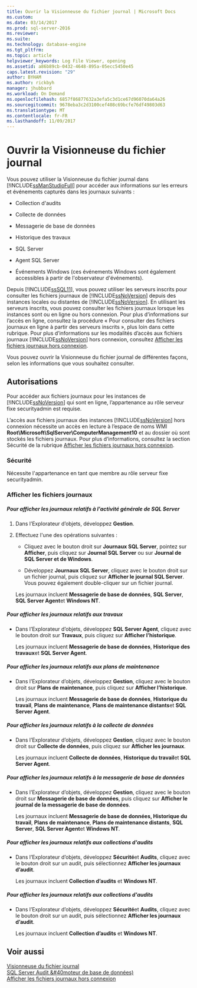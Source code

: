 ```yaml
---
title: Ouvrir la Visionneuse du fichier journal | Microsoft Docs
ms.custom: 
ms.date: 03/14/2017
ms.prod: sql-server-2016
ms.reviewer: 
ms.suite: 
ms.technology: database-engine
ms.tgt_pltfrm: 
ms.topic: article
helpviewer_keywords: Log File Viewer, opening
ms.assetid: a86b89cb-0432-4648-895a-05ecc5450e45
caps.latest.revision: "29"
author: BYHAM
ms.author: rickbyh
manager: jhubbard
ms.workload: On Demand
ms.openlocfilehash: 6857f86877632a3efa5c3d1ce67d96070da64a26
ms.sourcegitcommit: 9678eba3c2d3100cef408c69bcfe76df49803d63
ms.translationtype: MT
ms.contentlocale: fr-FR
ms.lasthandoff: 11/09/2017
---
```

# <a name="open-log-file-viewer"></a>Ouvrir la Visionneuse du fichier journal
  Vous pouvez utiliser la Visionneuse du fichier journal dans [!INCLUDE[ssManStudioFull](../../includes/ssmanstudiofull-md.md)] pour accéder aux informations sur les erreurs et événements capturés dans les journaux suivants :  
  
-   Collection d'audits  
  
-   Collecte de données  
  
-   Messagerie de base de données  
  
-   Historique des travaux  
  
-   SQL Server  
  
-   Agent SQL Server  
  
-   Événements Windows (ces événements Windows sont également accessibles à partir de l'observateur d'événements).  
  
 Depuis [!INCLUDE[ssSQL11](../../includes/sssql11-md.md)], vous pouvez utiliser les serveurs inscrits pour consulter les fichiers journaux de [!INCLUDE[ssNoVersion](../../includes/ssnoversion-md.md)] depuis des instances locales ou distantes de [!INCLUDE[ssNoVersion](../../includes/ssnoversion-md.md)]. En utilisant les serveurs inscrits, vous pouvez consulter les fichiers journaux lorsque les instances sont ou en ligne ou hors connexion. Pour plus d’informations sur l’accès en ligne, consultez la procédure « Pour consulter des fichiers journaux en ligne à partir des serveurs inscrits », plus loin dans cette rubrique. Pour plus d’informations sur les modalités d’accès aux fichiers journaux [!INCLUDE[ssNoVersion](../../includes/ssnoversion-md.md)] hors connexion, consultez [Afficher les fichiers journaux hors connexion](../../relational-databases/logs/view-offline-log-files.md).  
  
 Vous pouvez ouvrir la Visionneuse du fichier journal de différentes façons, selon les informations que vous souhaitez consulter.  
  
##  <a name="BeforeYouBegin"></a> Autorisations  
 Pour accéder aux fichiers journaux pour les instances de [!INCLUDE[ssNoVersion](../../includes/ssnoversion-md.md)] qui sont en ligne, l’appartenance au rôle serveur fixe securityadmin est requise.  
  
 L’accès aux fichiers journaux des instances [!INCLUDE[ssNoVersion](../../includes/ssnoversion-md.md)] hors connexion nécessite un accès en lecture à l’espace de noms WMI **Root\Microsoft\SqlServer\ComputerManagement10** et au dossier où sont stockés les fichiers journaux. Pour plus d’informations, consultez la section Sécurité de la rubrique [Afficher les fichiers journaux hors connexion](../../relational-databases/logs/view-offline-log-files.md).  
  
### <a name="security"></a>Sécurité  
 Nécessite l'appartenance en tant que membre au rôle serveur fixe securityadmin.  
  
### <a name="view-log-files"></a>Afficher les fichiers journaux  
  
##### <a name="to-view-logs-that-are-related-to-general-sql-server-activity"></a>Pour afficher les journaux relatifs à l'activité générale de SQL Server  
  
1.  Dans l’Explorateur d’objets, développez **Gestion**.  
  
2.  Effectuez l'une des opérations suivantes :  
  
    -   Cliquez avec le bouton droit sur **Journaux SQL Server**, pointez sur **Afficher**, puis cliquez sur **Journal SQL Server** ou sur **Journal de SQL Server et de Windows**.  
  
    -   Développez **Journaux SQL Server**, cliquez avec le bouton droit sur un fichier journal, puis cliquez sur **Afficher le journal SQL Server**. Vous pouvez également double-cliquer sur un fichier journal.  
  
     Les journaux incluent **Messagerie de base de données**, **SQL Server**, **SQL Server Agent**et **Windows NT**.  
  
##### <a name="to-view-logs-that-are-related-to-jobs"></a>Pour afficher les journaux relatifs aux travaux  
  
-   Dans l’Explorateur d’objets, développez **SQL Server Agent**, cliquez avec le bouton droit sur **Travaux**, puis cliquez sur **Afficher l’historique**.  
  
     Les journaux incluent **Messagerie de base de données**, **Historique des travaux**et **SQL Server Agent**.  
  
##### <a name="to-view-logs-that-are-related-to-maintenance-plans"></a>Pour afficher les journaux relatifs aux plans de maintenance  
  
-   Dans l’Explorateur d’objets, développez **Gestion**, cliquez avec le bouton droit sur **Plans de maintenance**, puis cliquez sur **Afficher l’historique**.  
  
     Les journaux incluent **Messagerie de base de données**, **Historique du travail**, **Plans de maintenance**, **Plans de maintenance distants**et **SQL Server Agent**.  
  
##### <a name="to-view-logs-that-are-related-to-data-collection"></a>Pour afficher les journaux relatifs à la collecte de données  
  
-   Dans l’Explorateur d’objets, développez **Gestion**, cliquez avec le bouton droit sur **Collecte de données**, puis cliquez sur **Afficher les journaux**.  
  
     Les journaux incluent **Collecte de données**, **Historique du travail**et **SQL Server Agent**.  
  
##### <a name="to-view-logs-that-are-related-to-database-mail"></a>Pour afficher les journaux relatifs à la messagerie de base de données  
  
-   Dans l’Explorateur d’objets, développez **Gestion**, cliquez avec le bouton droit sur **Messagerie de base de données**, puis cliquez sur **Afficher le journal de la messagerie de base de données**.  
  
     Les journaux incluent **Messagerie de base de données, Historique du travail**, **Plans de maintenance**, **Plans de maintenance distants**, **SQL Server**, **SQL Server Agent**et **Windows NT**.  
  
##### <a name="to-view-logs-that-are-related-to-audits-collections"></a>Pour afficher les journaux relatifs aux collections d'audits  
  
-   Dans l’Explorateur d’objets, développez **Sécurité**et **Audits**, cliquez avec le bouton droit sur un audit, puis sélectionnez **Afficher les journaux d’audit**.  
  
     Les journaux incluent **Collection d’audits** et **Windows NT**.  
  
##### <a name="to-view-logs-that-are-related-to-audits-collections"></a>Pour afficher les journaux relatifs aux collections d'audits  
  
-   Dans l’Explorateur d’objets, développez **Sécurité**et **Audits**, cliquez avec le bouton droit sur un audit, puis sélectionnez **Afficher les journaux d’audit**.  
  
     Les journaux incluent **Collection d’audits** et **Windows NT**.  
  
## <a name="see-also"></a>Voir aussi  
 [Visionneuse du fichier journal](../../relational-databases/logs/log-file-viewer.md)   
 [SQL Server Audit &#40moteur de base de données&#41;](../../relational-databases/security/auditing/sql-server-audit-database-engine.md)   
 [Afficher les fichiers journaux hors connexion](../../relational-databases/logs/view-offline-log-files.md)  
  
  

